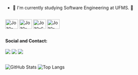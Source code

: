 - 🌱 I'm currently studying Software Engineering at UFMS. 🔭

##

<div>
  <img align="center" alt="Joao-java" height="30" width="40" src="https://cdn.jsdelivr.net/gh/devicons/devicon/icons/java/java-original.svg">
  <img align="center" alt="Joao-python" height="30" width="40" src="https://cdn.jsdelivr.net/gh/devicons/devicon/icons/python/python-original.svg">
  <img align="center" alt="Joao-c" height="30" width="40" src="https://cdn.jsdelivr.net/gh/devicons/devicon/icons/c/c-original.svg">
  <img align="center" alt="Joao-cpp" height="30" width="40" src="https://cdn.jsdelivr.net/gh/devicons/devicon/icons/cplusplus/cplusplus-original.svg">
</div>
          
##

<div>
  <h4>
    Social and Contact:
  </h4>
  
  <a href="https://www.linkedin.com/in/jo%C3%A3o-pedro-rodrigues-b6a663276/" target="_blank"><img src="https://img.shields.io/badge/LinkedIn-0077B5?style=for-the-badge&logo=linkedin&logoColor=white" target="_blank"></a>
   <a href="https://wa.me/5567992640512" target="_blank](https://wa.me/)"><img src="https://img.shields.io/badge/WhatsApp-25D366?style=for-the-badge&logo=whatsapp&logoColor=white" target="_blank"></a>
   <a href="https://mail.google.com/mail/u/0/#inbox" target="_blank](https://wa.me/)"><img src="https://img.shields.io/badge/Gmail-D14836?style=for-the-badge&logo=gmail&logoColor=white" target="_blank"></a>
</div>

##

![GitHub Stats](https://github-readme-stats.vercel.app/api?username=JoaoP3dr00&show_icons=true&theme=radical)
![Top Langs](https://github-readme-stats.vercel.app/api/top-langs/?username=JoaoP3dr00&layout=compact&langs_count=8&show=elixir&&hide=powershell,javascript,C,batchfile,CSS,Python&theme=radical)

##
<!--
![Snake animation](https://github.com/JoaoP3dr00/JoaoP3dr00/blob/output/github-contribution-grid-main.svg)
-->

